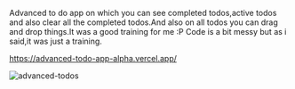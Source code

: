 Advanced to do app on which you can see completed todos,active todos and also clear all the completed todos.And also on all todos you can drag and drop things.It was a good training for me :P Code is a bit messy but as i said,it was just a training.


https://advanced-todo-app-alpha.vercel.app/


![advanced-todos](https://user-images.githubusercontent.com/77916984/190286019-1fb00ab6-b114-4a05-8138-c662b86cde1c.JPG)
